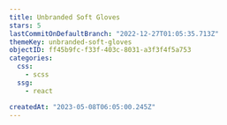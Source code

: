 ```yaml
---
title: Unbranded Soft Gloves
stars: 5
lastCommitOnDefaultBranch: "2022-12-27T01:05:35.713Z"
themeKey: unbranded-soft-gloves
objectID: ff45b9fc-f33f-403c-8031-a3f3f4f5a753
categories:
  css:
    - scss
  ssg:
    - react

createdAt: "2023-05-08T06:05:00.245Z"
---
```

